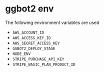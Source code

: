 # ggbot2 env

The following environment variables are used

- `AWS_ACCOUNT_ID`
- `AWS_ACCESS_KEY_ID`
- `AWS_SECRET_ACCESS_KEY`
- `GGBOT2_DEPLOY_STAGE`
- `NODE_ENV`
- `STRIPE_PURCHASE_API_KEY`
- `STRIPE_BASIC_PLAN_PRODUCT_ID`

